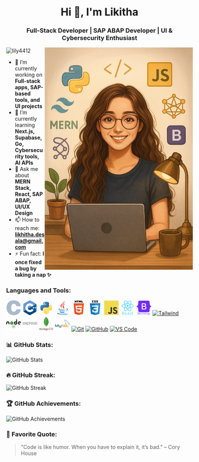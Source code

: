 <h1 align="center">Hi 👋, I'm Likitha</h1>
<h3 align="center">Full-Stack Developer | SAP ABAP Developer | UI & Cybersecurity Enthusiast</h3>

<img align="right" alt="Coding Girl" width="400" src="Me.png" />

<p align="left"> <img src="https://komarev.com/ghpvc/?username=lily4412&label=Profile%20views&color=0e75b6&style=flat" alt="lily4412" height = "300"/> </p>

- 🔭 I’m currently working on **Full-stack apps, SAP-based tools, and UI projects**
- 🌱 I’m currently learning **Next.js, Supabase, Go, Cybersecurity tools, AI APIs**
- 💬 Ask me about **MERN Stack, React, SAP ABAP, UI/UX Design**
- 📫 How to reach me: **likhitha.desala@gmail.com**
- ⚡ Fun fact: **I once fixed a bug by taking a nap ✨**

<h3 align="left">Languages and Tools:</h3>
<p align="left">
  <a href="#"><img src="https://raw.githubusercontent.com/devicons/devicon/master/icons/c/c-original.svg" alt="C" width="40" height="40"/></a>
  <a href="#"><img src="https://raw.githubusercontent.com/devicons/devicon/master/icons/cplusplus/cplusplus-original.svg" alt="C++" width="40" height="40"/></a>
  <a href="#"><img src="https://raw.githubusercontent.com/devicons/devicon/master/icons/python/python-original.svg" alt="Python" width="40" height="40"/></a>
  <a href="#"><img src="https://raw.githubusercontent.com/devicons/devicon/master/icons/java/java-original.svg" alt="Java" width="40" height="40"/></a>
  <a href="#"><img src="https://raw.githubusercontent.com/devicons/devicon/master/icons/html5/html5-original-wordmark.svg" alt="HTML5" width="40" height="40"/></a>
  <a href="#"><img src="https://raw.githubusercontent.com/devicons/devicon/master/icons/css3/css3-original-wordmark.svg" alt="CSS3" width="40" height="40"/></a>
  <a href="#"><img src="https://raw.githubusercontent.com/devicons/devicon/master/icons/javascript/javascript-original.svg" alt="JavaScript" width="40" height="40"/></a>
  <a href="#"><img src="https://raw.githubusercontent.com/devicons/devicon/master/icons/react/react-original-wordmark.svg" alt="React" width="40" height="40"/></a>
  <a href="#"><img src="https://raw.githubusercontent.com/devicons/devicon/master/icons/bootstrap/bootstrap-plain-wordmark.svg" alt="Bootstrap" width="40" height="40"/></a>
  <a href="#"><img src="https://www.vectorlogo.zone/logos/tailwindcss/tailwindcss-icon.svg" alt="Tailwind" width="40" height="40"/></a>
  <a href="#"><img src="https://raw.githubusercontent.com/devicons/devicon/master/icons/nodejs/nodejs-original-wordmark.svg" alt="Node.js" width="40" height="40"/></a>
  <a href="#"><img src="https://raw.githubusercontent.com/devicons/devicon/master/icons/express/express-original-wordmark.svg" alt="Express.js" width="40" height="40"/></a>
  <a href="#"><img src="https://raw.githubusercontent.com/devicons/devicon/master/icons/mongodb/mongodb-original-wordmark.svg" alt="MongoDB" width="40" height="40"/></a>
  <a href="#"><img src="https://raw.githubusercontent.com/devicons/devicon/master/icons/mysql/mysql-original-wordmark.svg" alt="MySQL" width="40" height="40"/></a>
  <a href="#"><img src="https://www.vectorlogo.zone/logos/git-scm/git-scm-icon.svg" alt="Git" width="40" height="40"/></a>
  <a href="#"><img src="https://cdn.jsdelivr.net/gh/devicons/devicon/icons/github/github-original.svg" alt="GitHub" width="40" height="40"/></a>
  <a href="#"><img src="https://cdn.jsdelivr.net/gh/devicons/devicon/icons/vscode/vscode-original.svg" alt="VS Code" width="40" height="40"/></a>
</p>

<h3 align="left">📊 GitHub Stats:</h3>

<p align="left">
  <img src="https://github-readme-stats.vercel.app/api?username=lily4412&show_icons=true&theme=radical" alt="GitHub Stats" />
</p>

<h3 align="left">🔥 GitHub Streak:</h3>

<p align="left">
  <img src="https://github-readme-streak-stats.herokuapp.com/?user=lily4412&theme=radical" alt="GitHub Streak" />
</p>

<h3 align="left">🏆 GitHub Achievements:</h3>

<p align="left">
  <img src="https://github-profile-trophy.vercel.app/?username=lily4412&theme=gruvbox&margin-w=10&no-frame=true" alt="GitHub Achievements"/>
</p>

<h3 align="left">💬 Favorite Quote:</h3>

> "Code is like humor. When you have to explain it, it’s bad." – Cory House

